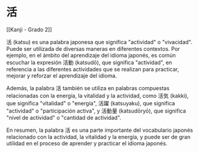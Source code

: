 # 活

[[Kanji - Grado 2]]

活 (katsu) es una palabra japonesa que significa "actividad" o "vivacidad". Puede ser utilizada de diversas maneras en diferentes contextos. Por ejemplo, en el ámbito del aprendizaje del idioma japonés, es común escuchar la expresión 活動 (katsudō), que significa "actividad", en referencia a las diferentes actividades que se realizan para practicar, mejorar y reforzar el aprendizaje del idioma.

Además, la palabra 活 también se utiliza en palabras compuestas relacionadas con la energía, la vitalidad y la actividad, como 活気 (kakki), que significa "vitalidad" o "energía", 活躍 (katsuyaku), que significa "actividad" o "participación activa", y 活動量 (katsudōryō), que significa "nivel de actividad" o "cantidad de actividad".

En resumen, la palabra 活 es una parte importante del vocabulario japonés relacionado con la actividad, la vitalidad y la energía, y puede ser de gran utilidad en el proceso de aprender y practicar el idioma japonés.

